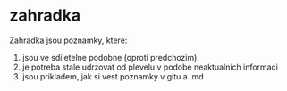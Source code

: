 # zahradka
Zahradka jsou poznamky, ktere:
1) jsou ve sdiletelne podobne (oproti predchozim).
2) je potreba stale udrzovat od plevelu v podobe neaktualnich informaci
3) jsou prikladem, jak si vest poznamky v gitu a .md
